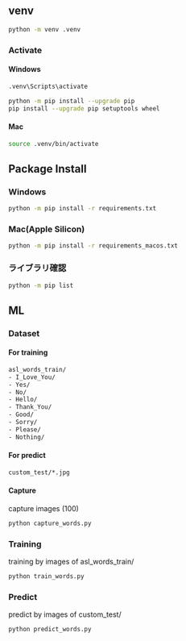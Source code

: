 ## venv
```bash
python -m venv .venv
```

### Activate
#### Windows
```bash
.venv\Scripts\activate
```

```bash
python -m pip install --upgrade pip
pip install --upgrade pip setuptools wheel
```

#### Mac
```bash
source .venv/bin/activate
```


## Package Install
### Windows
```bash
python -m pip install -r requirements.txt
```

### Mac(Apple Silicon)
```bash
python -m pip install -r requirements_macos.txt
```

### ライブラリ確認
```bash
python -m pip list
```
## ML
### Dataset
#### For training
```bash
asl_words_train/
- I_Love_You/
- Yes/
- No/
- Hello/
- Thank_You/
- Good/
- Sorry/
- Please/
- Nothing/
```

#### For predict
```bash
custom_test/*.jpg
```

#### Capture
capture images (100)
```bash
python capture_words.py
```

### Training
training by images of asl_words_train/

```bash
python train_words.py
```

### Predict
predict by images of custom_test/
```bash
python predict_words.py
```